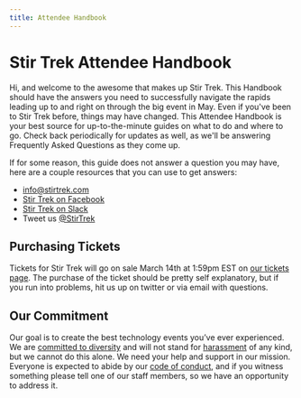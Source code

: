 ```yaml
---
title: Attendee Handbook
---
```


# Stir Trek Attendee Handbook
<div class="icon-hr"></div>

Hi, and welcome to the awesome that makes up Stir Trek.  This Handbook should have the answers you need to successfully navigate the rapids leading up to and right on through the big event in May.  Even if you've been to Stir Trek before, things may have changed.  This Attendee Handbook is your best source for up-to-the-minute guides on what to do and where to go.  Check back periodically for updates as well, as we'll be answering Frequently Asked Questions as they come up.

If for some reason, this guide does not answer a question you may have, here are a couple resources that you can use to get answers:

* [info@stirtrek.com](mailto:info@stirtrek.com)
* [Stir Trek on Facebook](http://www.facebook.com/StirTrek)
* [Stir Trek on Slack](http://StirTrek.slack.com)
* Tweet us [@StirTrek](https://twitter.com/StirTrek)


## Purchasing Tickets
Tickets for Stir Trek will go on sale March 14th at 1:59pm EST on [our tickets page](https://stirtrek2018.eventbrite.com/). The purchase of the ticket should be pretty self explanatory, but if you run into problems, hit us up on twitter or via email with questions.

## Our Commitment
Our goal is to create the best technology events you’ve ever experienced. We are [committed to diversity](/Info/CommitmentToDiversity) and will not stand for [harassment](/Info/AntiHarassmentPolicy) of any kind, but we cannot do this alone. We need your help and support in our mission. Everyone is expected to abide by our [code of conduct](/Info/CodeOfConduct), and if you witness something please tell one of our staff members, so we have an opportunity to address it.
